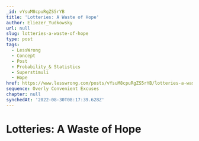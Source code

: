 ```yaml
---
_id: vYsuM8cpuRgZS5rYB
title: 'Lotteries: A Waste of Hope'
author: Eliezer_Yudkowsky
url: null
slug: lotteries-a-waste-of-hope
type: post
tags:
  - LessWrong
  - Concept
  - Post
  - Probability_& Statistics
  - Superstimuli
  - Hope
href: https://www.lesswrong.com/posts/vYsuM8cpuRgZS5rYB/lotteries-a-waste-of-hope
sequence: Overly Convenient Excuses
chapter: null
synchedAt: '2022-08-30T08:17:39.628Z'
---
```


# Lotteries: A Waste of Hope
